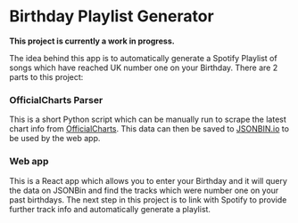 # Birthday Playlist Generator

**This project is currently a work in progress.**

The idea behind this app is to automatically generate a Spotify Playlist of songs which have reached UK number one on your Birthday. There are 2 parts to this project:

### OfficialCharts Parser
This is a short Python script which can be manually run to scrape the latest chart info from [OfficialCharts](https://www.officialcharts.com/chart-news/all-the-number-1-singles__7931/). This data can then be saved to [JSONBIN.io](https://jsonbin.io) to be used by the web app.

### Web app
This is a React app which allows you to enter your Birthday and it will query the data on JSONBin and find the tracks which were number one on your past birthdays. The next step in this project is to link with Spotify to provide further track info and automatically generate a playlist.